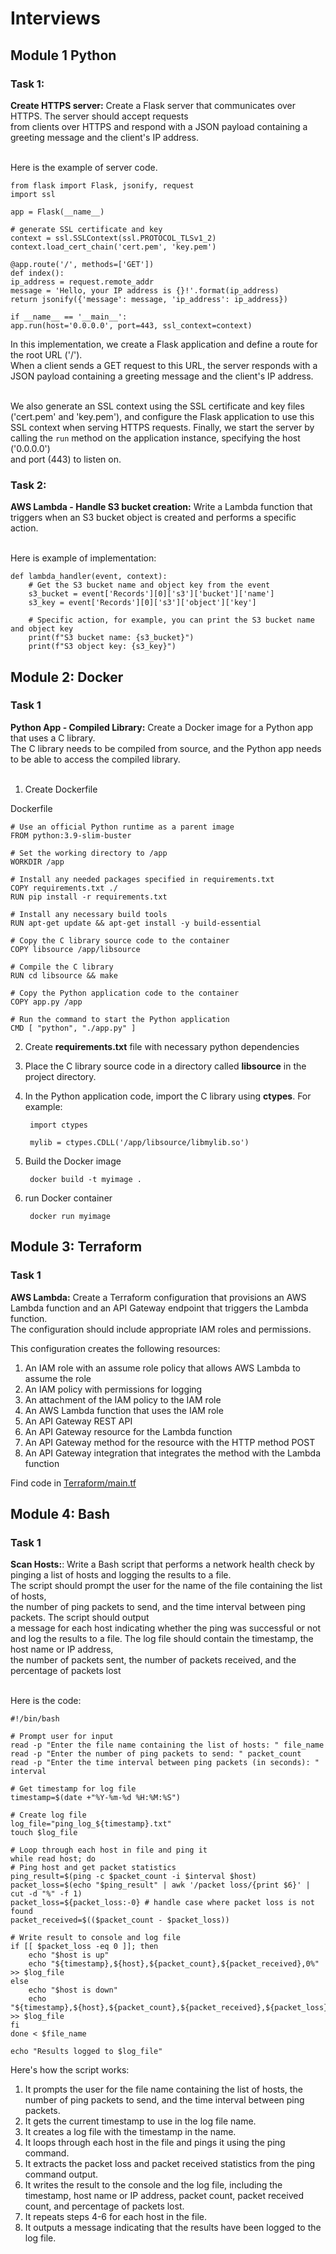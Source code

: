 # Interviews 
## Module 1 Python 
### Task 1: 
<b>Create HTTPS server:</b> Create a Flask server that communicates over HTTPS. The
server should accept requests <br> from clients over HTTPS and respond with a JSON
payload containing a greeting message and the client's IP address.<br><br>


Here is the example of server code. <br>
    
    from flask import Flask, jsonify, request
    import ssl

    app = Flask(__name__)

    # generate SSL certificate and key
    context = ssl.SSLContext(ssl.PROTOCOL_TLSv1_2)
    context.load_cert_chain('cert.pem', 'key.pem')

    @app.route('/', methods=['GET'])
    def index():
    ip_address = request.remote_addr
    message = 'Hello, your IP address is {}!'.format(ip_address)
    return jsonify({'message': message, 'ip_address': ip_address})

    if __name__ == '__main__':
    app.run(host='0.0.0.0', port=443, ssl_context=context)

In this implementation, we create a Flask application and define a route for the root URL ('/'). <br> When a client sends a GET request to this URL, the server responds with a JSON payload containing a greeting message and the client's IP address. <br><br>

We also generate an SSL context using the SSL certificate and key files ('cert.pem' and 'key.pem'), and configure the Flask application to use this<br> SSL context when serving HTTPS requests. Finally, we start the server by calling the `run` method on the application instance, specifying the host ('0.0.0.0') <br> and port (443) to listen on.

### Task 2:
**AWS Lambda - Handle S3 bucket creation:** Write a Lambda function that triggers
when an S3 bucket object is created and performs a specific action. <br><br>

Here is example of implementation: <br>

    def lambda_handler(event, context):
        # Get the S3 bucket name and object key from the event
        s3_bucket = event['Records'][0]['s3']['bucket']['name']
        s3_key = event['Records'][0]['s3']['object']['key']
        
        # Specific action, for example, you can print the S3 bucket name and object key
        print(f"S3 bucket name: {s3_bucket}")
        print(f"S3 object key: {s3_key}")

## Module 2: Docker 
### Task 1
**Python App - Compiled Library:** Create a Docker image for a Python app that uses a
C library. <br> The C library needs to be compiled from source, and the Python app needs to
be able to access the compiled library. <br><br>
1. Create Dockerfile 

Dockerfile 

    # Use an official Python runtime as a parent image
    FROM python:3.9-slim-buster

    # Set the working directory to /app
    WORKDIR /app

    # Install any needed packages specified in requirements.txt
    COPY requirements.txt ./
    RUN pip install -r requirements.txt

    # Install any necessary build tools
    RUN apt-get update && apt-get install -y build-essential

    # Copy the C library source code to the container
    COPY libsource /app/libsource

    # Compile the C library
    RUN cd libsource && make

    # Copy the Python application code to the container
    COPY app.py /app

    # Run the command to start the Python application
    CMD [ "python", "./app.py" ]

2. Create **requirements.txt** file with necessary python dependencies
3. Place the C library source code in a directory called **libsource** in the project directory.
4. In the Python application code, import the C library using **ctypes**. For example:

        import ctypes

        mylib = ctypes.CDLL('/app/libsource/libmylib.so')

5. Build the Docker image

        docker build -t myimage .

6. run Docker container

        docker run myimage


## Module 3: Terraform
### Task 1
**AWS Lambda:** Create a Terraform configuration that provisions an AWS Lambda function and an API Gateway endpoint that triggers the Lambda function.<br> The configuration should include appropriate IAM roles and permissions. <br>

This configuration creates the following resources:

1. An IAM role with an assume role policy that allows AWS Lambda to assume the role
2. An IAM policy with permissions for logging
3. An attachment of the IAM policy to the IAM role
4. An AWS Lambda function that uses the IAM role
5. An API Gateway REST API
6. An API Gateway resource for the Lambda function
7. An API Gateway method for the resource with the HTTP method POST
8. An API Gateway integration that integrates the method with the Lambda function

Find code in [Terraform/main.tf](https://github.com/Bogdan1707/Interviews/blob/main/DevOpsSRE/Terraform/main.tf) 

## Module 4: Bash
### Task 1
**Scan Hosts:**: Write a Bash script that performs a network health check by pinging a list
of hosts and logging the results to a file. <br> The script should prompt the user for the name
of the file containing the list of hosts, <br> the number of ping packets to send, and the time
interval between ping packets. The script should output <br> a message for each host
indicating whether the ping was successful or not<br> and log the results to a file. The log file
should contain the timestamp, the host name or IP address,<br> the number of packets sent,
the number of packets received, and the percentage of packets lost <br><br>

Here is the code:

    #!/bin/bash

    # Prompt user for input
    read -p "Enter the file name containing the list of hosts: " file_name
    read -p "Enter the number of ping packets to send: " packet_count
    read -p "Enter the time interval between ping packets (in seconds): " interval

    # Get timestamp for log file
    timestamp=$(date +"%Y-%m-%d %H:%M:%S")

    # Create log file
    log_file="ping_log_${timestamp}.txt"
    touch $log_file

    # Loop through each host in file and ping it
    while read host; do
    # Ping host and get packet statistics
    ping_result=$(ping -c $packet_count -i $interval $host)
    packet_loss=$(echo "$ping_result" | awk '/packet loss/{print $6}' | cut -d "%" -f 1)
    packet_loss=${packet_loss:-0} # handle case where packet loss is not found
    packet_received=$(($packet_count - $packet_loss))

    # Write result to console and log file
    if [[ $packet_loss -eq 0 ]]; then
        echo "$host is up"
        echo "${timestamp},${host},${packet_count},${packet_received},0%" >> $log_file
    else
        echo "$host is down"
        echo "${timestamp},${host},${packet_count},${packet_received},${packet_loss}%" >> $log_file
    fi
    done < $file_name

    echo "Results logged to $log_file"

Here's how the script works:

1. It prompts the user for the file name containing the list of hosts, the number of ping packets to send, and the time interval between ping packets.
2. It gets the current timestamp to use in the log file name.
3. It creates a log file with the timestamp in the name.
4. It loops through each host in the file and pings it using the ping command.
5. It extracts the packet loss and packet received statistics from the ping command output.
6. It writes the result to the console and the log file, including the timestamp, host name or IP address, packet count, packet received count, and percentage of packets lost.
7. It repeats steps 4-6 for each host in the file.
8. It outputs a message indicating that the results have been logged to the log file.